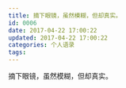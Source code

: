 ```yaml
---
title: 摘下眼镜，虽然模糊，但却真实。
id: 0006
date: 2017-04-22 17:00:22
updated: 2017-04-22 17:00:22
categories: 个人语录
tags: 
---
```


摘下眼镜，虽然模糊，但却真实。

